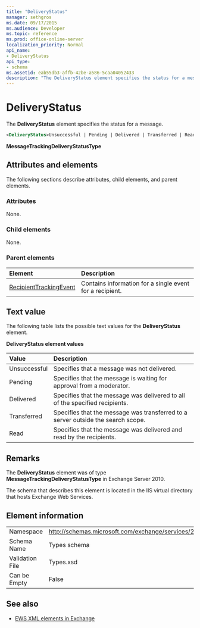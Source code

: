 ```yaml
---
title: "DeliveryStatus"
manager: sethgros
ms.date: 09/17/2015
ms.audience: Developer
ms.topic: reference
ms.prod: office-online-server
localization_priority: Normal
api_name:
- DeliveryStatus
api_type:
- schema
ms.assetid: eab55db3-affb-42be-a586-5caa04052433
description: "The DeliveryStatus element specifies the status for a message."
---
```


# DeliveryStatus

The **DeliveryStatus** element specifies the status for a message. 
  
```XML
<DeliveryStatus>Unsuccessful | Pending | Delivered | Transferred | Read</DeliveryStatus>
```

 **MessageTrackingDeliveryStatusType**
## Attributes and elements

The following sections describe attributes, child elements, and parent elements.
  
### Attributes

None.
  
### Child elements

None.
  
### Parent elements

|**Element**|**Description**|
|:-----|:-----|
|[RecipientTrackingEvent](recipienttrackingevent.md) <br/> |Contains information for a single event for a recipient.  <br/> |
   
## Text value

The following table lists the possible text values for the **DeliveryStatus** element. 
  
**DeliveryStatus element values**

|**Value**|**Description**|
|:-----|:-----|
|Unsuccessful  <br/> |Specifies that a message was not delivered.  <br/> |
|Pending  <br/> |Specifies that the message is waiting for approval from a moderator.  <br/> |
|Delivered  <br/> |Specifies that the message was delivered to all of the specified recipients.  <br/> |
|Transferred  <br/> |Specifies that the message was transferred to a server outside the search scope.  <br/> |
|Read  <br/> |Specifies that the message was delivered and read by the recipients.  <br/> |
   
## Remarks

The **DeliveryStatus** element was of type **MessageTrackingDeliveryStatusType** in Exchange Server 2010. 
  
The schema that describes this element is located in the IIS virtual directory that hosts Exchange Web Services.
  
## Element information

|||
|:-----|:-----|
|Namespace  <br/> |http://schemas.microsoft.com/exchange/services/2006/types  <br/> |
|Schema Name  <br/> |Types schema  <br/> |
|Validation File  <br/> |Types.xsd  <br/> |
|Can be Empty  <br/> |False  <br/> |
   
## See also

- [EWS XML elements in Exchange](ews-xml-elements-in-exchange.md)

